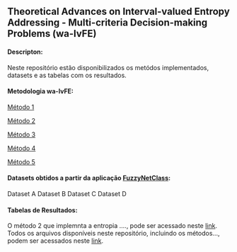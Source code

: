 ## Theoretical Advances on Interval-valued Entropy Addressing - Multi-criteria Decision-making Problems (wa-IvFE)

#### Descripton: 
Neste repositório estão disponibilizados os metódos implementados, datasets e as tabelas com os resultados.

#### Metodologia wa-IvFE:

[Método 1](https://github.com/Lidicostas/wa-IvFE/blob/main/Metodo1.m)

[Método 2](https://github.com/Lidicostas/wa-IvFE/blob/main/Metodo2.m)

[Método 3](https://github.com/Lidicostas/wa-IvFE/blob/main/Metodo3.m)

[Método 4](https://github.com/Lidicostas/wa-IvFE/blob/main/Metodo4.m)

[Método 5](https://github.com/Lidicostas/wa-IvFE/blob/main/Metodo5.m)


#### Datasets obtidos a partir da aplicação [FuzzyNetClass](http://guaiaca.ufpel.edu.br:8080/handle/prefix/9238):
Dataset A
Dataset B
Dataset C
Dataset D

#### Tabelas de Resultados:










O método 2 que implemnta a entropia ...., pode ser acessado neste [link](https://github.com/Lidicostas/wa-IvFE/blob/main/Metodo2.m).
Todos os arquivos disponíveis neste repositório, incluindo os métodos..., podem ser acessados neste [link](https://github.com/Lidicostas/wa-IvFE/tree/main).
